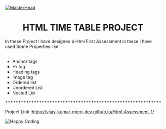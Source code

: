 [![MasterHead](http://gifimgs.com/animations/words/welcome-signs/welcome_cat.gif)](https://rishavchanda.io)
<h1 align="center">HTML TIME TABLE PROJECT </h1>
<p>In these Project I have designed a Html First Assessment in these  i have used Some Properties like <br> <br>

<ul type="Square">
  <li>Anchor tags</li>
  <li>Hr tag</li>
  <li>Heading tags</li>
   <li>Image tag</li>
  <li>Ordered list</li>
  <li>Unordered List</li>
   <li>Nested List</li>
  
</ul>
 
</p >

<pre>****************************************************************************************************************</pre>


Project Link :https://vijay-kumar-mern-dev.github.io/Html-Assessment-1/<br>

<img src="https://acegif.com/wp-content/uploads/thanks-for-watching.gif" alt="Happy Coding"  >

